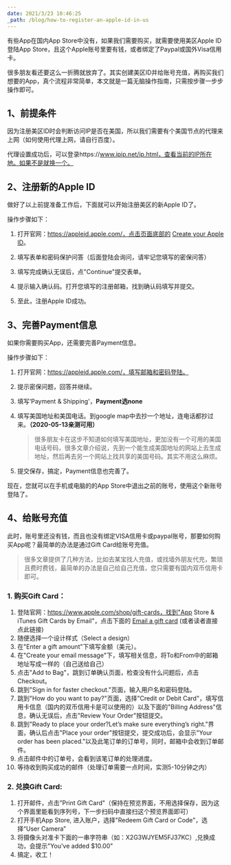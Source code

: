 ```yaml
---
date: 2021/3/23 10:46:25
_path: /blog/how-to-register-an-apple-id-in-us
---
```


有些App在国内App Store中没有，如果我们需要购买，就需要使用美区Apple ID登陆App Store，且这个Apple账号里要有钱，或者绑定了Paypal或国外Visa信用卡。

很多朋友看还要这么一折腾就放弃了。其实创建美区ID并给账号充值，再购买我们想要的App，真个流程非常简单，本文就是一篇无脑操作指南，只需按步骤一步步操作即可。



## 1、前提条件

因为注册美区ID时会判断访问IP是否在美国，所以我们需要有个美国节点的代理来上网（如何使用代理上网，请自行百度）。

代理设置成功后，可以登录https://www.ipip.net/ip.html，查看当前的IP所在地。如果不是就换一个。



## 2、注册新的Apple ID

做好了以上前提准备工作后，下面就可以开始注册美区的新Apple ID了。

操作步骤如下：

1. 打开官网：https://appleid.apple.com/，点击页面底部的 [Create your Apple ID](https://appleid.apple.com/account)。

2. 填写表单和密码保护问答（后面登陆会询问，请牢记您填写的密保问答）
3. 填写完成确认无误后，点"Continue"提交表单。
4. 提示输入确认码。打开您填写的注册邮箱，找到确认码填写并提交。
5. 至此，注册Apple ID成功。



## 3、完善Payment信息

如果你需要购买App，还需要完善Payment信息。

操作步骤如下：

1. 打开官网：https://appleid.apple.com/，填写邮箱和密码登陆。

2. 提示密保问题，回答并继续。

3. 填写‘Payment & Shipping'，**Payment选none**

4. 填写美国地址和美国电话。到google map中去抄一个地址，连电话都抄过来。**（2020-05-13亲测可用）**

   > 很多朋友卡在这步不知道如何填写美国地址，更加没有一个可用的美国电话号码，很多文章介绍说，先到一个能生成美国地址的网站上去生成地址，然后再去另一个网站上找共享的美国号码。其实不用这么麻烦。

5. 提交保存，搞定，Payment信息也完善了。

现在，您就可以在手机或电脑的的App Store中退出之前的账号，使用这个新账号登陆了。



## 4、给账号充值

此时，账号里还没有钱，而且也没有绑定VISA信用卡或paypal账号，那要如何购买App呢？最简单的办法是通过Gift Card给账号充值。

> 很多文章提供了几种方法，比如去某宝找人充值，或找墙外朋友代充，繁琐且费时费钱，最简单的办法是自己给自己充值，您只需要有国内双币信用卡即可。



### 1. 购买Gift Card：

1. 登陆官网：https://www.apple.com/shop/gift-cards，找到"App Store & iTunes Gift Cards by Email"，点击下面的 [Email a gift card](https://www.apple.com/shop/gift-cards/itunes-electronic) (或者读者直接点此链接)
2. 随便选择一个设计样式（Select a design）
3. 在"Enter a gift amount"下填写金额（美元）。
4. 在"Create your email message"下，填写相关信息，将To和From中的邮箱地址写成一样的（自己送给自己）
5. 点击"Add to Bag"，跳到订单确认页面，检查没有什么问题后，点击Checkout。
6. 跳到"Sign in for faster checkout."页面，输入用户名和密码登陆。
7. 跳到"How do you want to pay?"页面，选择"Credit or Debit Card"，填写信用卡信息（国内的双币信用卡是可以使用的）以及下面的"Billing Address"信息，确认无误后，点击"Review Your Order"按钮提交。
8. 跳到"Ready to place your order?Let’s make sure everything’s right."界面，确认后点击"Place your order"按钮提交，提交成功后，会显示"Your order has been placed."以及此笔订单的订单号，同时，邮箱中会收到订单邮件。
9. 点击邮件中的订单号，会看到该笔订单的处理进度。
10. 等待收到购买成功的邮件（处理订单需要一点时间，实测5-10分钟之内）



### 2. 兑换Gift Card:

1. 打开邮件，点击”Print Gift Card"（保持在预览界面，不用选择保存，因为这个界面里能看到序列号，下一步扫码中直接扫这个预览界面即可）
2. 打开手机App Store, 进入账户，选择"Redeem Gift Card or Code"，选择“User Camera”
3. 将摄像头对准卡下面的一串字符串（如：X2G3WJYEM5FJ37KC）,兑换成功，会提示"You've added $10.00"
4. 搞定，收工！